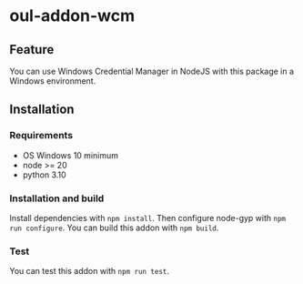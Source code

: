 # oul-addon-wcm

## Feature
You can use Windows Credential Manager in NodeJS with this package in a Windows environment.

## Installation

### Requirements
- OS Windows 10 minimum
- node >= 20
- python 3.10

### Installation and build

Install dependencies with ```npm install```. Then configure node-gyp with ```npm run configure```. You can build this addon with ```npm build```.

### Test
You can test this addon with ```npm run test```.